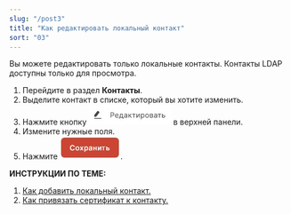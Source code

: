 ```yaml
---
slug: "/post3"
title: "Как редактировать локальный контакт"
sort: "03"
---
```


Вы можете редактировать только локальные контакты. Контакты LDAP доступны только для просмотра.

1. Перейдите в раздел **Контакты**.
2. Выделите контакт в списке, который вы хотите изменить.
3. Нажмите кнопку   ![edit-contact.jpg](./images/edit-contact.jpg "Редактировать контакт") в верхней панели.
4. Измените нужные поля.
5. Нажмите ![save-button.jpg](./images/save-button.jpg "Сохранить").

**ИНСТРУКЦИИ ПО ТЕМЕ:**  
1. [Как добавить локальный контакт.](https://docs.cryptoarm.ru/v3.0-Beta/006-contacts/add-contact)  
2. [Как привязать сертификат к контакту.](https://docs.cryptoarm.ru/v3.0-Beta/006-contacts/link-contact-cert)  
